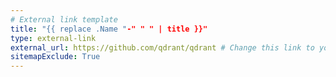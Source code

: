 ```yaml
---
# External link template
title: "{{ replace .Name "-" " " | title }}"
type: external-link
external_url: https://github.com/qdrant/qdrant # Change this link to your external link
sitemapExclude: True
---
```

